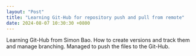 ```yaml
---
layout: "Post"
title: "Learning Git-Hub for repository push and pull from remote"
date: 2024-08-07 10:30:30 +0800
---
```


Learning Git-Hub from Simon Bao. How to create versions and track them and manage branching. 
Managed to push the files to the Git-Hub.
